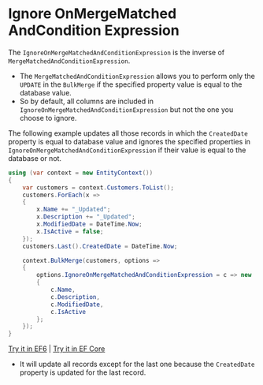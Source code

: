 # Ignore OnMergeMatched AndCondition Expression

The `IgnoreOnMergeMatchedAndConditionExpression` is the inverse of `MergeMatchedAndConditionExpression`.

 -  The `MergeMatchedAndConditionExpression` allows you to perform only the `UPDATE` in the `BulkMerge` if the specified property value is equal to the database value.  
 -  So by default, all columns are included in `IgnoreOnMergeMatchedAndConditionExpression` but not the one you choose to ignore.

The following example updates all those records in which the `CreatedDate` property is equal to database value and ignores the specified properties in `IgnoreOnMergeMatchedAndConditionExpression` if their value is equal to the database or not.

```csharp
using (var context = new EntityContext())
{
    var customers = context.Customers.ToList();
    customers.ForEach(x => 
    { 
        x.Name += "_Updated"; 
        x.Description += "_Updated"; 
        x.ModifiedDate = DateTime.Now; 
        x.IsActive = false; 
    });
    customers.Last().CreatedDate = DateTime.Now;

    context.BulkMerge(customers, options => 
    {
        options.IgnoreOnMergeMatchedAndConditionExpression = c => new 
        {
            c.Name, 
            c.Description, 
            c.ModifiedDate, 
            c.IsActive 
        };
    });
}
```

[Try it in EF6](https://dotnetfiddle.net/ooQW8i) | [Try it in EF Core](https://dotnetfiddle.net/67SGs7)

 - It will update all records except for the last one because the `CreatedDate` property is updated for the last record.
